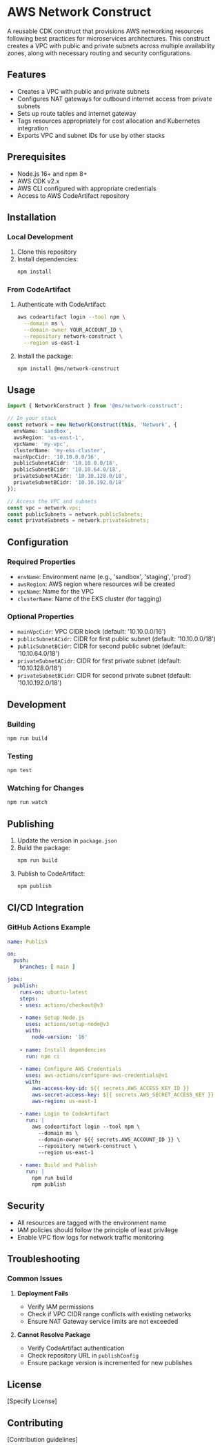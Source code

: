 # AWS Network Construct

A reusable CDK construct that provisions AWS networking resources following best practices for microservices architectures. This construct creates a VPC with public and private subnets across multiple availability zones, along with necessary routing and security configurations.

## Features

- Creates a VPC with public and private subnets
- Configures NAT gateways for outbound internet access from private subnets
- Sets up route tables and internet gateway
- Tags resources appropriately for cost allocation and Kubernetes integration
- Exports VPC and subnet IDs for use by other stacks

## Prerequisites

- Node.js 16+ and npm 8+
- AWS CDK v2.x
- AWS CLI configured with appropriate credentials
- Access to AWS CodeArtifact repository

## Installation

### Local Development

1. Clone this repository
2. Install dependencies:
   ```bash
   npm install
   ```

### From CodeArtifact

1. Authenticate with CodeArtifact:
   ```bash
   aws codeartifact login --tool npm \
     --domain ms \
     --domain-owner YOUR_ACCOUNT_ID \
     --repository network-construct \
     --region us-east-1
   ```

2. Install the package:
   ```bash
   npm install @ms/network-construct
   ```

## Usage

```typescript
import { NetworkConstruct } from '@ms/network-construct';

// In your stack
const network = new NetworkConstruct(this, 'Network', {
  envName: 'sandbox',
  awsRegion: 'us-east-1',
  vpcName: 'my-vpc',
  clusterName: 'my-eks-cluster',
  mainVpcCidr: '10.10.0.0/16',
  publicSubnetACidr: '10.10.0.0/18',
  publicSubnetBCidr: '10.10.64.0/18',
  privateSubnetACidr: '10.10.128.0/18',
  privateSubnetBCidr: '10.10.192.0/18'
});

// Access the VPC and subnets
const vpc = network.vpc;
const publicSubnets = network.publicSubnets;
const privateSubnets = network.privateSubnets;
```

## Configuration

### Required Properties

- `envName`: Environment name (e.g., 'sandbox', 'staging', 'prod')
- `awsRegion`: AWS region where resources will be created
- `vpcName`: Name for the VPC
- `clusterName`: Name of the EKS cluster (for tagging)

### Optional Properties

- `mainVpcCidr`: VPC CIDR block (default: '10.10.0.0/16')
- `publicSubnetACidr`: CIDR for first public subnet (default: '10.10.0.0/18')
- `publicSubnetBCidr`: CIDR for second public subnet (default: '10.10.64.0/18')
- `privateSubnetACidr`: CIDR for first private subnet (default: '10.10.128.0/18')
- `privateSubnetBCidr`: CIDR for second private subnet (default: '10.10.192.0/18')

## Development

### Building

```bash
npm run build
```

### Testing

```bash
npm test
```

### Watching for Changes

```bash
npm run watch
```

## Publishing

1. Update the version in `package.json`
2. Build the package:
   ```bash
   npm run build
   ```
3. Publish to CodeArtifact:
   ```bash
   npm publish
   ```

## CI/CD Integration

### GitHub Actions Example

```yaml
name: Publish

on:
  push:
    branches: [ main ]

jobs:
  publish:
    runs-on: ubuntu-latest
    steps:
    - uses: actions/checkout@v3
    
    - name: Setup Node.js
      uses: actions/setup-node@v3
      with:
        node-version: '16'
    
    - name: Install dependencies
      run: npm ci
    
    - name: Configure AWS Credentials
      uses: aws-actions/configure-aws-credentials@v1
      with:
        aws-access-key-id: ${{ secrets.AWS_ACCESS_KEY_ID }}
        aws-secret-access-key: ${{ secrets.AWS_SECRET_ACCESS_KEY }}
        aws-region: us-east-1
    
    - name: Login to CodeArtifact
      run: |
        aws codeartifact login --tool npm \
          --domain ms \
          --domain-owner ${{ secrets.AWS_ACCOUNT_ID }} \
          --repository network-construct \
          --region us-east-1
    
    - name: Build and Publish
      run: |
        npm run build
        npm publish
```

## Security

- All resources are tagged with the environment name
- IAM policies should follow the principle of least privilege
- Enable VPC flow logs for network traffic monitoring

## Troubleshooting

### Common Issues

1. **Deployment Fails**
   - Verify IAM permissions
   - Check if VPC CIDR range conflicts with existing networks
   - Ensure NAT Gateway service limits are not exceeded

2. **Cannot Resolve Package**
   - Verify CodeArtifact authentication
   - Check repository URL in `publishConfig`
   - Ensure package version is incremented for new publishes

## License

[Specify License]

## Contributing

[Contribution guidelines]
